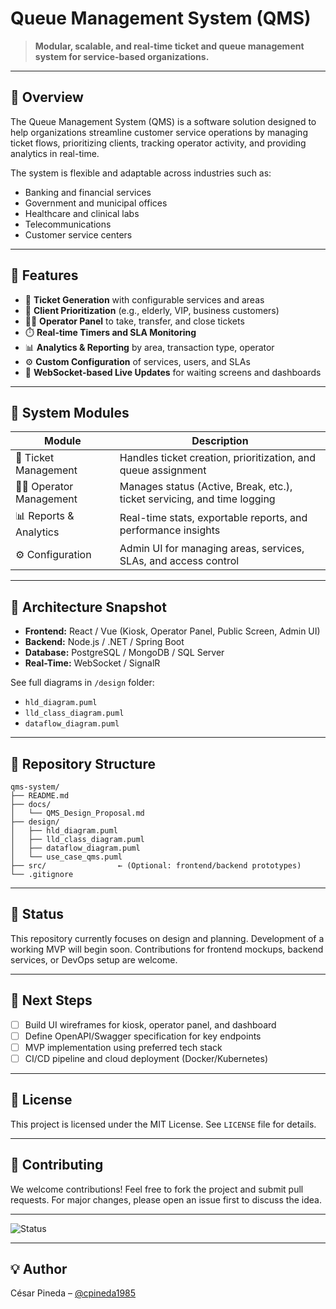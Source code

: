 # Queue Management System (QMS)

> **Modular, scalable, and real-time ticket and queue management system for service-based organizations.**

---

## 📌 Overview

The Queue Management System (QMS) is a software solution designed to help organizations streamline customer service operations by managing ticket flows, prioritizing clients, tracking operator activity, and providing analytics in real-time.

The system is flexible and adaptable across industries such as:
- Banking and financial services
- Government and municipal offices
- Healthcare and clinical labs
- Telecommunications
- Customer service centers

---

## 🚀 Features

- 🎫 **Ticket Generation** with configurable services and areas
- 👤 **Client Prioritization** (e.g., elderly, VIP, business customers)
- 👨‍💼 **Operator Panel** to take, transfer, and close tickets
- ⏱️ **Real-time Timers and SLA Monitoring**
- 📊 **Analytics & Reporting** by area, transaction type, operator
- ⚙️ **Custom Configuration** of services, users, and SLAs
- 🔁 **WebSocket-based Live Updates** for waiting screens and dashboards

---

## 🧱 System Modules

| Module                   | Description                                                                 |
|--------------------------|-----------------------------------------------------------------------------|
| 🎫 Ticket Management     | Handles ticket creation, prioritization, and queue assignment               |
| 👨‍💼 Operator Management | Manages status (Active, Break, etc.), ticket servicing, and time logging    |
| 📊 Reports & Analytics   | Real-time stats, exportable reports, and performance insights               |
| ⚙️ Configuration          | Admin UI for managing areas, services, SLAs, and access control             |

---

## 🧩 Architecture Snapshot

- **Frontend:** React / Vue (Kiosk, Operator Panel, Public Screen, Admin UI)
- **Backend:** Node.js / .NET / Spring Boot
- **Database:** PostgreSQL / MongoDB / SQL Server
- **Real-Time:** WebSocket / SignalR

See full diagrams in `/design` folder:
- `hld_diagram.puml`
- `lld_class_diagram.puml`
- `dataflow_diagram.puml`

---

## 📂 Repository Structure

```
qms-system/
├── README.md
├── docs/
│   └── QMS_Design_Proposal.md
├── design/
│   ├── hld_diagram.puml
│   ├── lld_class_diagram.puml
│   ├── dataflow_diagram.puml
│   └── use_case_qms.puml
├── src/                ← (Optional: frontend/backend prototypes)
└── .gitignore
```

---

## 📝 Status

This repository currently focuses on design and planning. Development of a working MVP will begin soon. Contributions for frontend mockups, backend services, or DevOps setup are welcome.

---

## 📌 Next Steps

- [ ] Build UI wireframes for kiosk, operator panel, and dashboard
- [ ] Define OpenAPI/Swagger specification for key endpoints
- [ ] MVP implementation using preferred tech stack
- [ ] CI/CD pipeline and cloud deployment (Docker/Kubernetes)

---

## 📄 License

This project is licensed under the MIT License. See `LICENSE` file for details.

---

## 🤝 Contributing

We welcome contributions! Feel free to fork the project and submit pull requests. For major changes, please open an issue first to discuss the idea.

---

![Status](https://img.shields.io/badge/status-design_complete-brightgreen)

---

## 💡 Author

César Pineda – [@cpineda1985](https://github.com/cpineda1985)